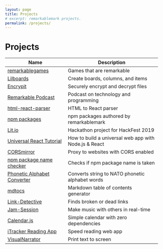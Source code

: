 ```yaml
---
layout: page
title: Projects
# excerpt: remarkablemark projects.
permalink: /projects/
---
```


# Projects

| Name                          | Description                                           |
| ----------------------------- | ----------------------------------------------------- |
| [remarkablegames]             | Games that are remarkable                             |
| [Lilboards]                   | Create boards, columns, and items                     |
| [Encrypit]                    | Securely encrypt and decrypt files                    |
| [Remarkable Podcast]          | Podcast on technology and programming                 |
| [html-react-parser]           | HTML to React parser                                  |
| [npm packages]                | npm packages authored by remarkablemark               |
| [Lit.io]                      | Hackathon project for HackFest 2019                   |
| [Universal React Tutorial]    | How to build a universal web app with Node.js & React |
| [CORSmirror]                  | Proxy to websites with CORS enabled                   |
| [npm package name checker]    | Checks if npm package name is taken                   |
| [Phonetic Alphabet Converter] | Converts string to NATO phonetic alphabet words       |
| [mdtocs]                      | Markdown table of contents generator                  |
| [Link-Detective]              | Finds broken or dead links                            |
| [Jam-Session]                 | Make music with others in real-time                   |
| [Calendar.js]                 | Simple calendar with zero dependencies                |
| [iTracker Reading App]        | Speed reading web app                                 |
| [VisualNarrator]              | Print text to screen                                  |

[remarkablegames]: https://b.remarkabl.org/games
[lilboards]: https://b.remarkabl.org/lilboards-site
[encrypit]: https://b.remarkabl.org/encrypit
[remarkable podcast]: https://b.remarkabl.org/remarkable-podcast
[html-react-parser]: https://b.remarkabl.org/html-react-parser
[npm packages]: https://b.remarkabl.org/npm
[lit.io]: https://github.com/lit-io/lit-io.github.io
[universal react tutorial]: https://b.remarkabl.org/react-playlist
[corsmirror]: https://b.remarkabl.org/corsmirror
[npm package name checker]: https://b.remarkabl.org/npm-package-name-checker
[phonetic alphabet converter]: https://b.remarkabl.org/phonetic-alphabet-converter
[mdtocs]: https://b.remarkabl.org/mdtocs
[link-detective]: https://github.com/remarkablemark/link-detective
[jam-session]: https://github.com/remarkablemark/jam-session
[calendar.js]: https://github.com/remarkablemark/Calendar.js
[itracker reading app]: https://github.com/remarkablemark/iTracker
[visualnarrator]: https://github.com/remarkablemark/VisualNarrator.js
